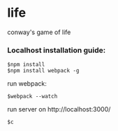 # life
conway's game of life

### Localhost installation guide:

```
$npm install
$npm install webpack -g
```

run webpack:

```
$webpack --watch
```

run server on http://localhost:3000/ 

```
$c
```